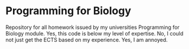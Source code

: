 # Programming for Biology

Repository for all homework issued by my universities Programming for Biology module.
Yes, this code is below my level of expertise. No, I could not just get the ECTS based on my experience.
Yes, I am annoyed.
